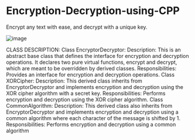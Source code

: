 # Encryption-Decryption-using-CPP
Encrypt any text with ease, and decrypt with a unique key. 

![image](https://github.com/Cap26803/Encryption-Decryption-using-CPP/assets/106472393/3d6cce9a-6cb1-4dd1-a166-0cc0f4b13baf)

CLASS DESCRIPTION:
Class EncryptorDecryptor:
Description: This is an abstract base class that defines the interface for encryption and decryption 
operations. It declares two pure virtual functions, encrypt and decrypt, which are meant to be 
overridden by derived classes.
Responsibilities: Provides an interface for encryption and decryption operations.
Class XORCipher:
Description: This derived class inherits from EncryptorDecryptor and implements encryption and 
decryption using the XOR cipher algorithm with a secret key.
Responsibilities: Performs encryption and decryption using the XOR cipher algorithm.
Class CommonAlgorithm:
Description: This derived class also inherits from EncryptorDecryptor and implements 
encryption and decryption using a common algorithm where each character of the message is 
shifted by 1.
Responsibilities: Performs encryption and decryption using a common algorithm
